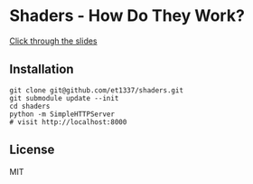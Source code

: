 # Shaders - How Do They Work?

[Click through the slides](http://et1337.github.io/shaders/)

## Installation

```shell
git clone git@github.com/et1337/shaders.git
git submodule update --init
cd shaders
python -m SimpleHTTPServer
# visit http://localhost:8000
```

## License

MIT
